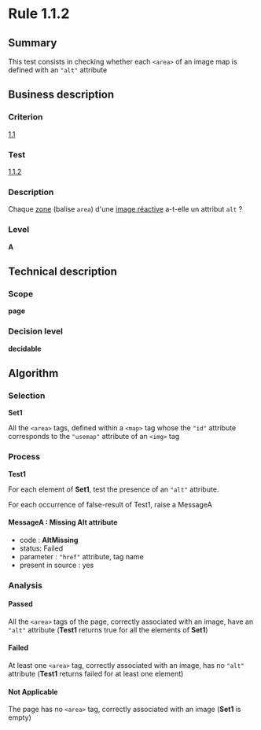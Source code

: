 # Rule 1.1.2

## Summary

This test consists in checking whether each `<area>` of an image map is defined with an `"alt"` attribute

## Business description

### Criterion

[1.1](http://references.modernisation.gouv.fr/sites/default/files/RGAA3_RC2-1/referentiel_technique.htm#crit-1-1)

### Test

[1.1.2](http://references.modernisation.gouv.fr/sites/default/files/RGAA3_RC2-1/referentiel_technique.htm#test-1-1-2)

### Description

Chaque <a href="http://references.modernisation.gouv.fr/sites/default/files/RGAA3_RC2-1/glossaire.htm#mZone">zone</a> (balise `area`) d'une <a href="http://references.modernisation.gouv.fr/sites/default/files/RGAA3_RC2-1/glossaire.htm#mImgReactive">image r&eacute;active</a> a-t-elle un attribut `alt` ?

### Level

**A**

## Technical description

### Scope

**page**

### Decision level

**decidable**

## Algorithm

### Selection

**Set1**

All the `<area>` tags, defined within a `<map>` tag whose the `"id"` attribute corresponds to the `"usemap"` attribute of an `<img>` tag

### Process

**Test1**

For each element of **Set1**, test the presence of an `"alt"` attribute.

For each occurrence of false-result of Test1, raise a MessageA

#### MessageA : Missing Alt attribute

-    code : **AltMissing** 
-    status: Failed
-    parameter : `"href"` attribute, tag name
-    present in source : yes

### Analysis

#### Passed

All the `<area>` tags of the page, correctly associated with an image, have an `"alt"` attribute (**Test1** returns true for all the elements of **Set1**)

#### Failed

At least one `<area>` tag, correctly associated with an image, has no `"alt"` attribute (**Test1** returns failed for at least one element)

#### Not Applicable

The page has no `<area>` tag, correctly associated with an image (**Set1** is empty)
